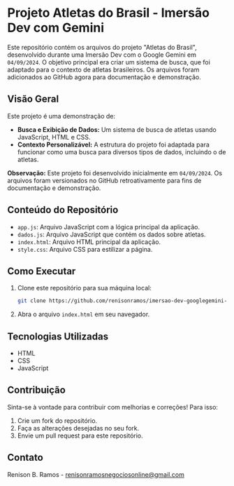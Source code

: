 # Projeto Atletas do Brasil - Imersão Dev com Gemini

Este repositório contém os arquivos do projeto "Atletas do Brasil", desenvolvido durante uma Imersão Dev com o Google Gemini em `04/09/2024`. O objetivo principal era criar um sistema de busca, que foi adaptado para o contexto de atletas brasileiros. Os arquivos foram adicionados ao GitHub agora para documentação e demonstração.

## Visão Geral

Este projeto é uma demonstração de:

-   **Busca e Exibição de Dados:** Um sistema de busca de atletas usando JavaScript, HTML e CSS.
-   **Contexto Personalizável:** A estrutura do projeto foi adaptada para funcionar como uma busca para diversos tipos de dados, incluindo o de atletas.

**Observação:** Este projeto foi desenvolvido inicialmente em `04/09/2024`. Os arquivos foram versionados no GitHub retroativamente para fins de documentação e demonstração.

## Conteúdo do Repositório

-   `app.js`: Arquivo JavaScript com a lógica principal da aplicação.
-   `dados.js`: Arquivo JavaScript que contém os dados sobre atletas.
-   `index.html`: Arquivo HTML principal da aplicação.
-   `style.css`: Arquivo CSS para estilizar a página.

## Como Executar

1.  Clone este repositório para sua máquina local:

    ```bash
    git clone https://github.com/renisonramos/imersao-dev-googlegemini-alura
    ```
2.  Abra o arquivo `index.html` em seu navegador.

## Tecnologias Utilizadas

-   HTML
-   CSS
-   JavaScript

## Contribuição

Sinta-se à vontade para contribuir com melhorias e correções! Para isso:

1.  Crie um fork do repositório.
2.  Faça as alterações desejadas no seu fork.
3.  Envie um pull request para este repositório.

## Contato

Renison B. Ramos - renisonramosnegociosonline@gmail.com
